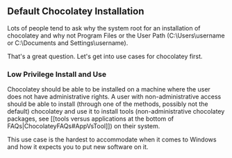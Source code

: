 ## Default Chocolatey Installation
  
Lots of people tend to ask why the system root for an installation of chocolatey and why not Program Files or the User Path (C:\Users\username or C:\Documents and Settings\username).  
  
That's a great question. Let's get into use cases for chocolatey first.  
  
### Low Privilege Install and Use
Chocolatey should be able to be installed on a machine where the user does not have administrative rights.  A user with non-administrative access should be able to install (through one of the methods, possibly not the default) chocolatey and use it to install tools (non-administrative chocolatey packages, see [[tools versus applications at the bottom of FAQs|ChocolateyFAQs#AppVsTool]]) on their system.  
  
This use case is the hardest to accommodate when it comes to Windows and how it expects you to put new software on it.
